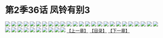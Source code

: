 # 第2季36话 凤铃有别3
![](https://s1.baozimh.com/scomic/sanyanxiaotianlu-samanhua/0/476-qi8s/1.jpg)
![](https://s1.baozimh.com/scomic/sanyanxiaotianlu-samanhua/0/476-qi8s/2.jpg)
![](https://s1.baozimh.com/scomic/sanyanxiaotianlu-samanhua/0/476-qi8s/3.jpg)
![](https://s1.baozimh.com/scomic/sanyanxiaotianlu-samanhua/0/476-qi8s/4.jpg)
![](https://s1.baozimh.com/scomic/sanyanxiaotianlu-samanhua/0/476-qi8s/5.jpg)
![](https://s1.baozimh.com/scomic/sanyanxiaotianlu-samanhua/0/476-qi8s/6.jpg)
![](https://s1.baozimh.com/scomic/sanyanxiaotianlu-samanhua/0/476-qi8s/7.jpg)
![](https://s1.baozimh.com/scomic/sanyanxiaotianlu-samanhua/0/476-qi8s/8.jpg)
![](https://s1.baozimh.com/scomic/sanyanxiaotianlu-samanhua/0/476-qi8s/9.jpg)
![](https://s1.baozimh.com/scomic/sanyanxiaotianlu-samanhua/0/476-qi8s/10.jpg)
![](https://s1.baozimh.com/scomic/sanyanxiaotianlu-samanhua/0/476-qi8s/11.jpg)
![](https://s1.baozimh.com/scomic/sanyanxiaotianlu-samanhua/0/476-qi8s/12.jpg)
![](https://s1.baozimh.com/scomic/sanyanxiaotianlu-samanhua/0/476-qi8s/13.jpg)
![](https://s1.baozimh.com/scomic/sanyanxiaotianlu-samanhua/0/476-qi8s/14.jpg)
![](https://s1.baozimh.com/scomic/sanyanxiaotianlu-samanhua/0/476-qi8s/15.jpg)
![](https://s1.baozimh.com/scomic/sanyanxiaotianlu-samanhua/0/476-qi8s/16.jpg)
![](https://s1.baozimh.com/scomic/sanyanxiaotianlu-samanhua/0/476-qi8s/17.jpg)
![](https://s1.baozimh.com/scomic/sanyanxiaotianlu-samanhua/0/476-qi8s/18.jpg)
![](https://s1.baozimh.com/scomic/sanyanxiaotianlu-samanhua/0/476-qi8s/19.jpg)
![](https://s1.baozimh.com/scomic/sanyanxiaotianlu-samanhua/0/476-qi8s/20.jpg)
![](https://s1.baozimh.com/scomic/sanyanxiaotianlu-samanhua/0/476-qi8s/21.jpg)
![](https://s1.baozimh.com/scomic/sanyanxiaotianlu-samanhua/0/476-qi8s/22.jpg)
![](https://s1.baozimh.com/scomic/sanyanxiaotianlu-samanhua/0/476-qi8s/23.jpg)
![](https://s1.baozimh.com/scomic/sanyanxiaotianlu-samanhua/0/476-qi8s/24.jpg)
![](https://s1.baozimh.com/scomic/sanyanxiaotianlu-samanhua/0/476-qi8s/25.jpg)
![](https://s1.baozimh.com/scomic/sanyanxiaotianlu-samanhua/0/476-qi8s/26.jpg)
![](https://s1.baozimh.com/scomic/sanyanxiaotianlu-samanhua/0/476-qi8s/27.jpg)
![](https://s1.baozimh.com/scomic/sanyanxiaotianlu-samanhua/0/476-qi8s/28.jpg)
![](https://s1.baozimh.com/scomic/sanyanxiaotianlu-samanhua/0/476-qi8s/29.jpg)
![](https://s1.baozimh.com/scomic/sanyanxiaotianlu-samanhua/0/476-qi8s/30.jpg)
![](https://s1.baozimh.com/scomic/sanyanxiaotianlu-samanhua/0/476-qi8s/31.jpg)
![](https://s1.baozimh.com/scomic/sanyanxiaotianlu-samanhua/0/476-qi8s/32.jpg)
![](https://s1.baozimh.com/scomic/sanyanxiaotianlu-samanhua/0/476-qi8s/33.jpg)
![](https://s1.baozimh.com/scomic/sanyanxiaotianlu-samanhua/0/476-qi8s/34.jpg)
![](https://s1.baozimh.com/scomic/sanyanxiaotianlu-samanhua/0/476-qi8s/35.jpg)
[【上一章】](./476.md)
[【目录】](./README.md)
[【下一章】](./478.md)
